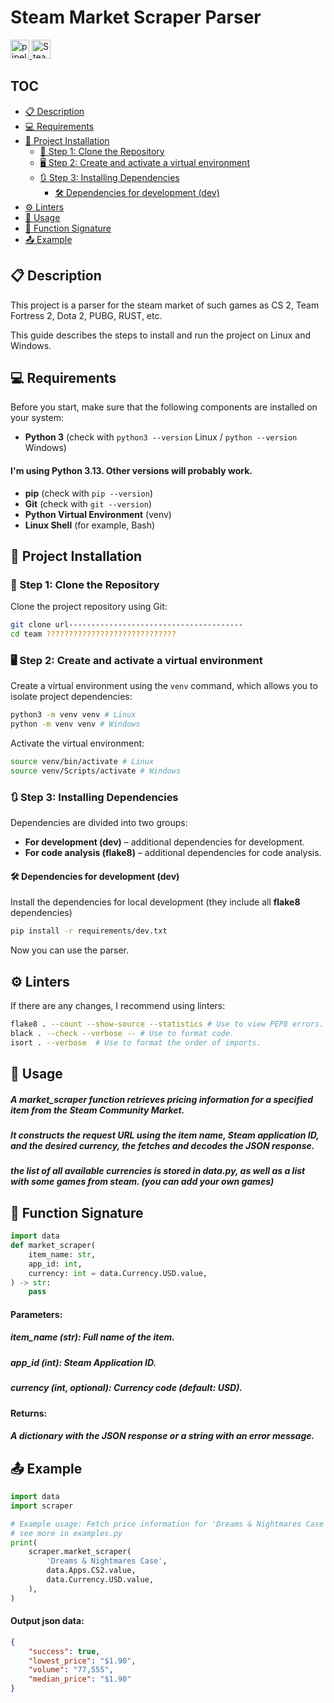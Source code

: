 # Steam Market Scraper Parser
<p>
    <a
    href='https://github.com/RandomProgramm3r/Steam-Market-Scraper/actions/workflows/lint.yml/'>
        <img
            src='https://github.com/RandomProgramm3r/Steam-Market-Scraper/actions/workflows/lint.yml/badge.svg'
            alt='pipeline status'
            height='30'
            width='30'>
    </a>
    <a
    href='https://steamcommunity.com/market/'>
        <img
            src='https://steamcommunity.com/favicon.ico'
            alt='Steam logo'
            height='30'
            width='30'>
    </a>
</p>


## TOC

- [📋 Description](#-description)
- [💻 Requirements](#-requirements)
- [🚀 Project Installation](#-project-installation)
	- [📂 Step 1: Clone the Repository](#-step-1-clone-the-repository)
	- [🖥 Step 2: Create and activate a virtual environment](#-step-2-create-and-activate-a-virtual-environment)
	- [🔃 Step 3: Installing Dependencies](#-step-3-installing-dependencies)
		- [🛠️ Dependencies for development (dev)](#%EF%B8%8F-dependencies-for-development-dev)
- [⚙ Linters](#-linters)
- [🧩 Usage](#-usage)
- [🔨 Function Signature](#-function-signature)
- [📤 Example](#-example)


## 📋 Description

This project is a parser for the steam market of such games as CS 2, Team Fortress 2, Dota 2, PUBG, RUST, etc.


This guide describes the steps to install and run the project on Linux and Windows.


## 💻 Requirements

Before you start, make sure that the following components are installed on your system:

- **Python 3** (check with `python3 --version` Linux / `python --version` Windows)
#### I'm using Python 3.13. Other versions will probably work.
- **pip** (check with `pip --version`)
- **Git** (check with `git --version`)
- **Python Virtual Environment** (venv)
- **Linux Shell** (for example, Bash)

## 🚀 Project Installation

### 📂 Step 1: Clone the Repository

Clone the project repository using Git:

```bash
git clone url---------------------------------------
cd team ?????????????????????????????
```

### 🖥 Step 2: Create and activate a virtual environment

Create a virtual environment using the `venv` command, which allows you to isolate project dependencies:

```bash
python3 -m venv venv # Linux
python -m venv venv # Windows
```

Activate the virtual environment:

```bash
source venv/bin/activate # Linux
source venv/Scripts/activate # Windows
```

### 🔃 Step 3: Installing Dependencies

Dependencies are divided into two groups:

- **For development (dev)** – additional dependencies for development.
- **For code analysis (flake8)** – additional dependencies for code analysis.

#### 🛠️ Dependencies for development (dev)

Install the dependencies for local development (they include all **flake8** dependencies)

```bash
pip install -r requirements/dev.txt
```

Now you can use the parser. 


## ⚙ Linters

If there are any changes, I recommend using linters:

```bash
flake8 . --count --show-source --statistics # Use to view PEP8 errors.
black . --check --verbose -- # Use to format code.
isort . --verbose  # Use to format the order of imports.
```


## 🧩 Usage
##### A market_scraper function retrieves pricing information for a specified item from the Steam Community Market. 
##### It constructs the request URL using the item name, Steam application ID, and the desired currency, the fetches and decodes the JSON response.

##### the list of all available currencies is stored in data.py, as well as a list with some games from steam. (you can add your own games)

## 🔨 Function Signature
```python
import data
def market_scraper(
    item_name: str,
    app_id: int,
    currency: int = data.Currency.USD.value,
) -> str:
	pass
```

#### Parameters:
##### item_name (str): Full name of the item.
##### app_id (int): Steam Application ID.
##### currency (int, optional): Currency code (default: USD).

#### Returns:
##### A dictionary with the JSON response or a string with an error message.


## 📤 Example

```python
import data
import scraper

# Example usage: Fetch price information for 'Dreams & Nightmares Case' in USD for the CS2 app.
# see more in examples.py
print(
    scraper.market_scraper(
        'Dreams & Nightmares Case',
        data.Apps.CS2.value,
        data.Currency.USD.value,
    ),
)
```
#### Output json data:
```json
{
    "success": true,
    "lowest_price": "$1.90",
    "volume": "77,555",
    "median_price": "$1.90"
}
```